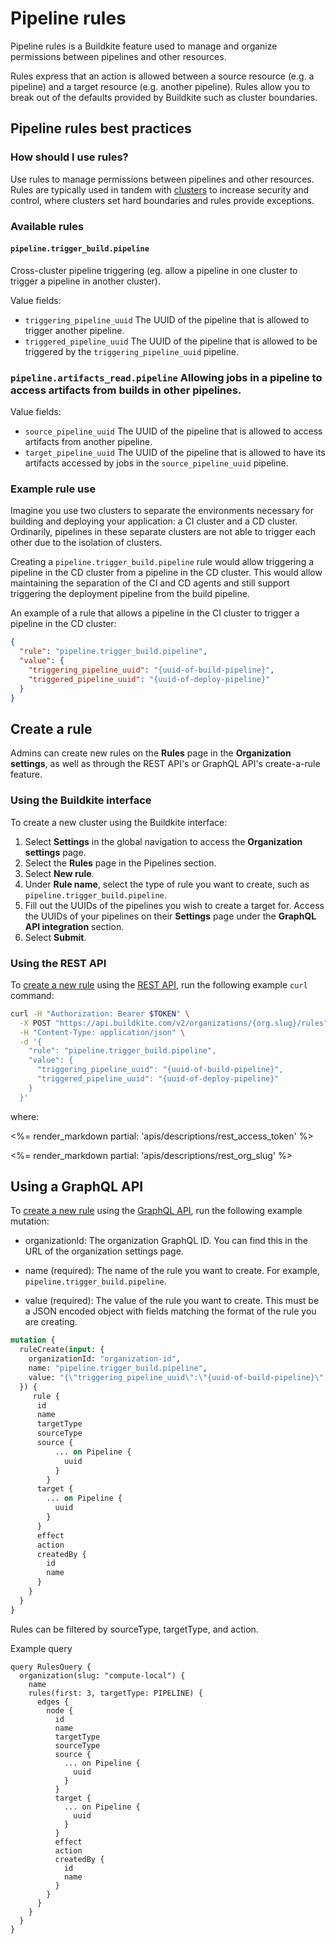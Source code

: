 # Pipeline rules

Pipeline rules is a Buildkite feature used to manage and organize permissions between pipelines and other resources.

Rules express that an action is allowed between a source resource (e.g. a pipeline) and a target resource (e.g. another pipeline). Rules allow you to break out of the defaults provided by Buildkite such as cluster boundaries.

## Pipeline rules best practices

### How should I use rules?

Use rules to manage permissions between pipelines and other resources. Rules are typically used in tandem with [clusters](/docs/clusters/overview) to increase security and control, where clusters set hard boundaries and rules provide exceptions.

### Available rules

#### `pipeline.trigger_build.pipeline` 

Cross-cluster pipeline triggering (eg. allow a pipeline in one cluster to trigger a pipeline in another cluster).

Value fields:

- `triggering_pipeline_uuid` The UUID of the pipeline that is allowed to trigger another pipeline.
- `triggered_pipeline_uuid` The UUID of the pipeline that is allowed to be triggered by the `triggering_pipeline_uuid` pipeline.

### `pipeline.artifacts_read.pipeline` Allowing jobs in a pipeline to access artifacts from builds in other pipelines.

Value fields:

- `source_pipeline_uuid` The UUID of the pipeline that is allowed to access artifacts from another pipeline.
- `target_pipeline_uuid` The UUID of the pipeline that is allowed to have its artifacts accessed by jobs in the `source_pipeline_uuid` pipeline.

### Example rule use

Imagine you use two clusters to separate the environments necessary for building and deploying your application: a CI cluster and a CD cluster. Ordinarily, pipelines in these separate clusters are not able to trigger each other due to the isolation of clusters.

Creating a `pipeline.trigger_build.pipeline` rule would allow triggering a pipeline in the CD cluster from a pipeline in the CD cluster. This would allow maintaining the separation of the CI and CD agents and still support triggering the deployment pipeline from the build pipeline.

An example of a rule that allows a pipeline in the CI cluster to trigger a pipeline in the CD cluster:

```json
{
  "rule": "pipeline.trigger_build.pipeline",
  "value": {
    "triggering_pipeline_uuid": "{uuid-of-build-pipeline}",
    "triggered_pipeline_uuid": "{uuid-of-deploy-pipeline}"
  }
}
```

## Create a rule

Admins can create new rules on the **Rules** page in the **Organization settings**, as well as through the REST API's or GraphQL API's create-a-rule feature.

### Using the Buildkite interface

To create a new cluster using the Buildkite interface:

1. Select **Settings** in the global navigation to access the **Organization settings** page.
2. Select the **Rules** page in the Pipelines section.
3. Select **New rule**.
4. Under **Rule name**, select the type of rule you want to create, such as `pipeline.trigger_build.pipeline`.
5. Fill out the UUIDs of the pipelines you wish to create a target for. Access the UUIDs of your pipelines on their **Settings** page under the **GraphQL API integration** section.
6. Select **Submit**.

### Using the REST API

To [create a new rule](/docs/apis/rest-api/clusters#clusters-create-a-cluster) using the [REST API](/docs/apis/rest-api), run the following example `curl` command:

```bash
curl -H "Authorization: Bearer $TOKEN" \
  -X POST "https://api.buildkite.com/v2/organizations/{org.slug}/rules" \
  -H "Content-Type: application/json" \
  -d '{
    "rule": "pipeline.trigger_build.pipeline",
    "value": {
      "triggering_pipeline_uuid": "{uuid-of-build-pipeline}",
      "triggered_pipeline_uuid": "{uuid-of-deploy-pipeline}"
    }
  }'
```

where:

<%= render_markdown partial: 'apis/descriptions/rest_access_token' %>

<%= render_markdown partial: 'apis/descriptions/rest_org_slug' %>

## Using a GraphQL API

To [create a new rule](/docs/apis/graphql-api/rules#rules-create-a-rule) using the [GraphQL API](/docs/apis/graphql-api), run the following example mutation:

- organizationId: The organization GraphQL ID. You can find this in the URL of the organization settings page.

- name (required): The name of the rule you want to create. For example, `pipeline.trigger_build.pipeline`.

- value (required): The value of the rule you want to create. This must be a JSON encoded object with fields matching the format of the rule you are creating.


```graphql
mutation {
  ruleCreate(input: {
    organizationId: "organization-id",
    name: "pipeline.trigger_build.pipeline",
    value: "{\"triggering_pipeline_uuid\":\"{uuid-of-build-pipeline}\",\"triggered_pipeline_uuid\":\"{uuid-of-deploy-pipeline}\"}"
  }) {
     rule {
      id
      name
      targetType
      sourceType
      source {
          ... on Pipeline {
            uuid
          }
        }
      target {
        ... on Pipeline {
          uuid
        }
      }
      effect
      action
      createdBy {
        id
        name
      }
    }
  }
}
```

<!-- PR FOR CREATING GRAPHQL RULES https://github.com/buildkite/buildkite/pull/18259 -->

Rules can be filtered by sourceType, targetType, and action.

Example query

```
query RulesQuery {
  organization(slug: "compute-local") {
    name
    rules(first: 3, targetType: PIPELINE) {
      edges {
        node {
          id
          name
          targetType
          sourceType
          source {
            ... on Pipeline {
              uuid
            }
          }
          target {
            ... on Pipeline {
              uuid
            }
          }
          effect
          action
          createdBy {
            id
            name
          }
        }
      }
    }
  }
}
```